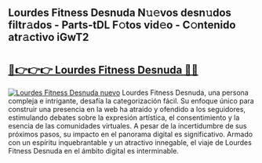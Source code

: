 ## Lourdes Fitness Desnuda N𝚞𝚎vos desn𝚞dos filtr𝚊dos - Parts-tDL F𝚘tos vid𝚎o - C𝚘ntenido atr𝚊ctivo iGwT2

# <h2><a href="http://mb3tsvh.tromn.icu/?c=Lourdes+Fitness+Desnuda">🔗👉👉👉 Lourdes Fitness Desnuda 🔗🔗</a></h2>

[![Lourdes Fitness Desnuda nuevo](https://i.imgur.com/pEAQMta.gif)](http://mb3tsvh.tromn.icu/?c=Lourdes+Fitness+Desnuda)
Lourdes Fitness Desnuda, una persona compleja e intrigante, desafía la categorización fácil. Su enfoque único para construir una presencia en la web ha atraído y ofendido a los seguidores, estimulando debates sobre la expresión artística, el consentimiento y la esencia de las comunidades virtuales. A pesar de la incertidumbre de sus próximos pasos, su impacto en el panorama digital es significativo. Armado con un espíritu inquebrantable y un atractivo innegable, el viaje de Lourdes Fitness Desnuda en el ámbito digital es interminable.
